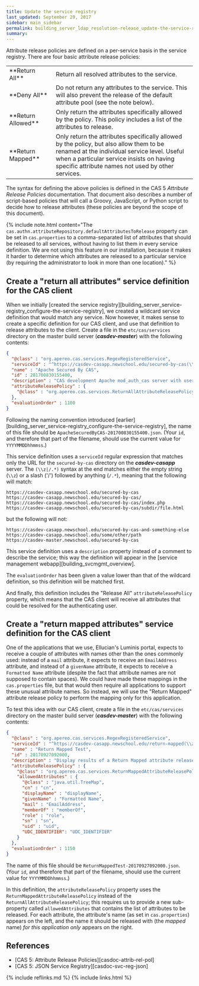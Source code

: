 ```yaml
---
title: Update the service registry
last_updated: September 29, 2017
sidebar: main_sidebar
permalink: building_server_ldap_resolution-release_update-the-service-registry.html
summary:
---
```


Attribute release policies are defined on a per-service basis in the service registry. There are four basic attribute release policies:

<table>
    <colgroup>
        <col width="25%" />
        <col width="75%" />
    </colgroup>
    <tbody>
        <tr>
            <td markdown="span">**Return All**</td>
            <td markdown="span">Return all resolved attributes to the service.</td>
        </tr>
        <tr>
           <td markdown="span">**Deny All**</td>
           <td markdown="span">Do not return any attributes to the service. This will also prevent the release of the default attribute pool (see the note below).</td>
        </tr>
        <tr>
            <td markdown="span">**Return Allowed**</td>
            <td markdown="span">Only return the attributes specifically allowed by the policy. This policy includes a list of the attributes to release.</td>
        </tr>
        <tr>
            <td markdown="span">**Return Mapped**</td>
            <td markdown="span">Only return the attributes specifically allowed by the policy, but also allow them to be renamed at the individual service level. Useful when a particular service insists on having specific attribute names not used by other services.</td>
        </tr>
    </tbody>
</table>

The syntax for defining the above policies is defined in the CAS 5 *Attribute Release Policies* documentation. That document also describes a number of script-based policies that will call a Groovy, JavaScript, or Python script to decide how to release attributes (these policies are beyond the scope of this document).

{% include note.html content="The `cas.authn.attributeRepository.defaultAttributesToRelease` property can be set in `cas.properties` to a comma-separated list of attributes that should be released to all services, without having to list them in every service definition. We are not using this feature in our installation, because it makes it harder to determine which attributes are released to a particular service (by requiring the administrator to look in more than one location)." %}

## Create a "return all attributes" service definition for the CAS client

When we initially [created the service registry][building_server_service-registry_configure-the-service-registry], we created a wildcard service definition that would match any service. Now however, it makes sense to create a specific definition for our CAS client, and use that definition to release attributes to the client. Create a file in the `etc/cas/services` directory on the master build server (***casdev-master***) with the following contents:

```json
{
  "@class" : "org.apereo.cas.services.RegexRegisteredService",
  "serviceId" : "^https://casdev-casapp.newschool.edu/secured-by-cas(\\z|/.*)",
  "name" : "Apache Secured By CAS",
  "id" : 201700830155400,
  "description" : "CAS development Apache mod_auth_cas server with username/password protection",
  "attributeReleasePolicy" : {
    "@class" : "org.apereo.cas.services.ReturnAllAttributeReleasePolicy"
  },
  "evaluationOrder" : 1100
}
```

Following the naming convention introduced [earlier][building_server_service-registry_configure-the-service-registry], the name of this file should be `ApacheSecuredByCAS-201700830155400.json`. (Your `id`, and therefore that part of the filename, should use the current value for `YYYYMMDDhhmmss`.)

This service definition uses a `serviceId` regular expression that matches only the URL for the `secured-by-cas` directory on the ***casdev-casapp*** server. The `(\\z|/.*)` syntax at the end matches either the empty string (`\\z`) or a slash ('/') followed by anything (`/.*`), meaning that the following will match:

```
https://casdev-casapp.newschool.edu/secured-by-cas
https://casdev-casapp.newschool.edu/secured-by-cas/
https://casdev-casapp.newschool.edu/secured-by-cas/index.php
https://casdev-casapp.newschool.edu/secured-by-cas/subdir/file.html
```

but the following will not:

```
https://casdev-casapp.newschool.edu/secured-by-cas-and-something-else
https://casdev-casapp.newschool.edu/some/other/path
https://casdev-master.newschool.edu/secured-by-cas
```

This service definition uses a `description` property instead of a comment to describe the service; this way the definition will appear in the [service management webapp][building_svcmgmt_overview].

The `evaluationOrder` has been given a value lower than that of the wildcard definition, so this definition will be matched first.

And finally, this definition includes the "Release All" `attributeReleasePolicy` property, which means that the CAS client will receive all attributes that could be resolved for the authenticating user.

## Create a "return mapped attributes" service definition for the CAS client

One of the applications that we use, Ellucian's Luminis portal, expects to receive a couple of attributes with names other than the ones commonly used: instead of a `mail` attribute, it expects to receive an `EmailAddress` attribute, and instead of a `givenName` attribute, it expects to receive a `Formatted Name` attribute (despite the fact that attribute names are not supposed to contain spaces). We could have made these mappings in the `cas.properties` file, but that would then require all applications to support these unusual attribute names. So instead, we will use the "Return Mapped" attribute release policy to perform the mapping only for this application.

To test this idea with our CAS client, create a file in the `etc/cas/services` directory on the master build server (***casdev-master***) with the following contents:

```json
{
  "@class" : "org.apereo.cas.services.RegexRegisteredService",
  "serviceId" : "^https://casdev-casapp.newschool.edu/return-mapped(\\z|/.*)",
  "name" : "Return Mapped Test",
  "id" : 20170927092000,
  "description" : "Display results of a Return Mapped attribute release policy",
  "attributeReleasePolicy" : {
    "@class" : "org.apereo.cas.services.ReturnMappedAttributeReleasePolicy",
    "allowedAttributes" : {
      "@class" : "java.util.TreeMap",
      "cn" : "cn",
      "displayName" : "displayName",
      "givenName" : "Formatted Name",
      "mail" : "EmailAddress",
      "memberOf" : "memberOf",
      "role" : "role",
      "sn" : "sn",
      "uid" : "uid",
      "UDC_IDENTIFIER": "UDC_IDENTIFIER"
    }
  },
  "evaluationOrder" : 1150
}
```

The name of this file should be `ReturnMappedTest-20170927092000.json`. (Your `id`, and therefore that part of the filename, should use the current value for `YYYYMMDDhhmmss`.)

In this definition, the `attributeReleasePolicy` property uses the `ReturnMappedAttributeReleasePolicy` instead of the `ReturnAllAttributeReleasePolicy`; this requires us to provide a new sub-property called `allowedAttributes` that contains the list of attributes to be released. For each attribute, the attribute's name (as set in `cas.properties`) appears on the left, and the name it should be released with (the *mapped* name) *for this application only* appears on the right.

## References

* [CAS 5: Attribute Release Policies][casdoc-attrib-rel-pol]
* [CAS 5: JSON Service Registry][casdoc-svc-reg-json]

{% include reflinks.md %}
{% include links.html %}
